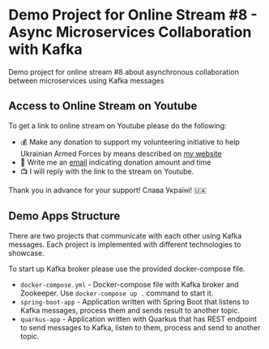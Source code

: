 # Demo Project for Online Stream #8 - Async Microservices Collaboration with Kafka

Demo project for online stream #8 about asynchronous collaboration between microservices using Kafka messages

## Access to Online Stream on Youtube

To get a link to online stream on Youtube please do the following:

- :moneybag: Make any donation to support my volunteering initiative to help Ukrainian Armed Forces by means described on [my website](https://www.yuriytkach.com/volunteer)
- :email: Write me an [email](mailto:me@yuriytkach.com) indicating donation amount and time
- :tv: I will reply with the link to the stream on Youtube.

Thank you in advance for your support! Слава Україні! :ukraine: 

## Demo Apps Structure

There are two projects that communicate with each other using Kafka messages. Each project is implemented with different technologies to showcase.

To start up Kafka broker please use the provided docker-compose file.

- `docker-compose.yml` - Docker-compose file with Kafka broker and Zookeeper. Use `docker-compose up .` command to start it.
- `spring-boot-app` - Application written with Spring Boot that listens to Kafka messages, process them and sends result to another topic.
- `quarkus-app` - Application written with Quarkus that has REST endpoint to send messages to Kafka, listen to them, process and send to another topic.


